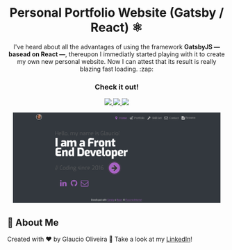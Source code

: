<h1 align="center">Personal Portfolio Website (Gatsby / React) ⚛️</h1>

<p align="center">I've heard about all the advantages of using the framework <strong>GatsbyJS — basead on React —</strong>, thereupon I immediatly started playing with it to create my own new personal website. Now I can attest that its result is really blazing fast loading. :zap:</p><h3 align="center">Check it out!</h3>

<p align="center">
  <a aria-label="Ver Portfólio" href="http://glaucio.me/">
    <img src="http://img.shields.io/badge/Portf%C3%B3lio-glaucio.me-purple?logo=gatsby"></img>
  </a>
  <a aria-label="Ver Repositórios" href="https://github.com/7glaucio/">
    <img src="https://img.shields.io/badge/Github-7glaucio-orange?logo=github"></img>
  </a>
  <a aria-label="Ver Site" href="https://www.linkedin.com/in/glauciosantos/">
    <img src="http://img.shields.io/badge/LinkedIn-/glauciosantos-blue?logo=linkedin"></img>
  </a>
</p>

<p align="center">
<img width="95%" src="/src/images/screenshot-site.jpg" />
</p>

## :memo: About Me

Created with ♥ by Glaucio Oliveira :wave: Take a look at my <a href="https://www.linkedin.com/in/glauciosantos/">LinkedIn</a>!

